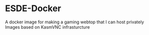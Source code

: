 # ESDE-Docker
A docker image for making a gaming webtop that I can host privately
Images based on KasmVNC infrasturcture
